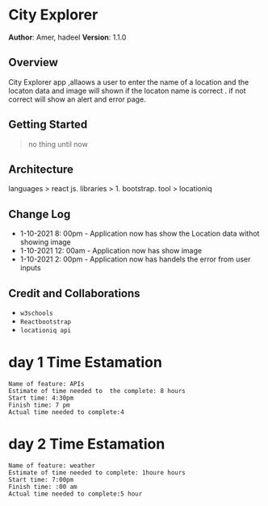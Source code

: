 # City Explorer
**Author**: Amer, hadeel
**Version**: 1.1.0
## Overview
<!-- Provide a high level overview of what this application is and why you are building it, beyond the fact that it's an assignment for this class. (i.e. What's your problem domain?) -->
City Explorer app ,allaows a user to enter the name of a location and the locaton data and image will shown if the locaton name is correct . if not correct will show an alert and error page.
## Getting Started
<!-- What are the steps that a user must take in order to build this app on their own machine and get it running? -->
> no thing until now
## Architecture
<!-- Provide a detailed description of the application design. What technologies (languages, libraries, etc) you're using, and any other relevant design information. -->
languages > react js.
libraries > 1. bootstrap.
tool > locationiq
## Change Log
<!-- Use this area to document the iterative changes made to your application as each feature is successfully implemented. Use time stamps. Here's an example:
01-01-2001 4:59pm - Application now has a fully-functional express server, with a GET route for the location resource. -->
- 1-10-2021 8: 00pm - Application now has show the Location data withot showing image
- 1-10-2021 12: 00am - Application now has show image
- 1-10-2021 2: 00pm - Application now has handels the error from user inputs
## Credit and Collaborations
<!-- Give credit (and a link) to other people or resources that helped you build this application. -->
- `w3schools`
- `Reactbootstrap`
- `locationiq api`
# day 1 Time Estamation
```
Name of feature: APIs
Estimate of time needed to  the complete: 8 hours
Start time: 4:30pm
Finish time: 7 pm
Actual time needed to complete:4
```
# day 2 Time Estamation
```
Name of feature: weather
Estimate of time needed to complete: 1houre hours
Start time: 7:00pm
Finish time: :00 am
Actual time needed to complete:5 hour
```